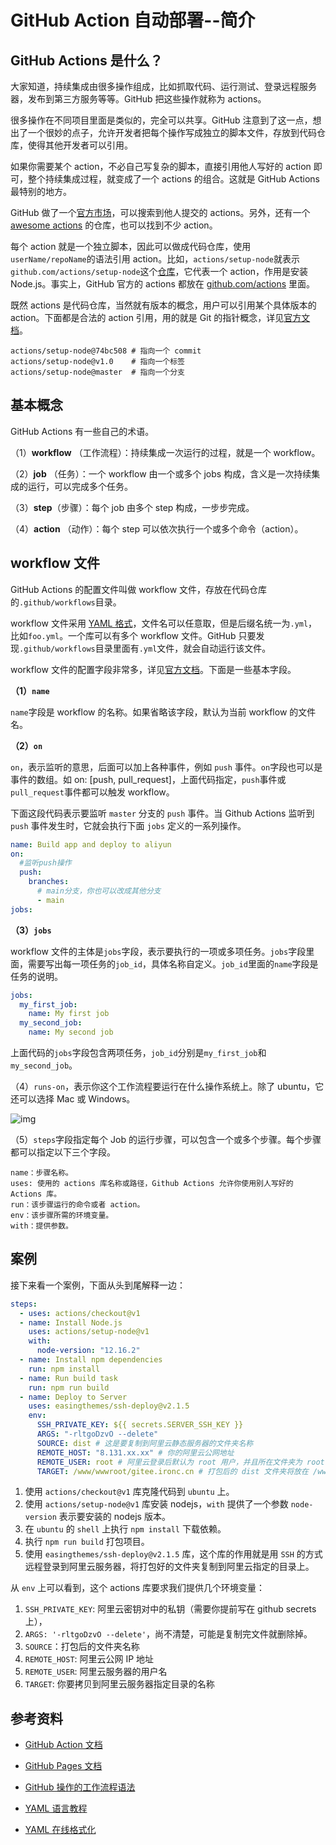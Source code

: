 # GitHub Action 自动部署--简介

## GitHub Actions 是什么？

大家知道，持续集成由很多操作组成，比如抓取代码、运行测试、登录远程服务器，发布到第三方服务等等。GitHub 把这些操作就称为 actions。

很多操作在不同项目里面是类似的，完全可以共享。GitHub 注意到了这一点，想出了一个很妙的点子，允许开发者把每个操作写成独立的脚本文件，存放到代码仓库，使得其他开发者可以引用。

如果你需要某个 action，不必自己写复杂的脚本，直接引用他人写好的 action 即可，整个持续集成过程，就变成了一个 actions 的组合。这就是 GitHub Actions 最特别的地方。

GitHub 做了一个[官方市场](https://github.com/marketplace?type=actions)，可以搜索到他人提交的 actions。另外，还有一个 [awesome actions](https://github.com/sdras/awesome-actions) 的仓库，也可以找到不少 action。

每个 action 就是一个独立脚本，因此可以做成代码仓库，使用`userName/repoName`的语法引用 action。比如，`actions/setup-node`就表示`github.com/actions/setup-node`这个[仓库](https://github.com/actions/setup-node)，它代表一个 action，作用是安装 Node.js。事实上，GitHub 官方的 actions 都放在 [github.com/actions](https://github.com/actions) 里面。

既然 actions 是代码仓库，当然就有版本的概念，用户可以引用某个具体版本的 action。下面都是合法的 action 引用，用的就是 Git 的指针概念，详见[官方文档](https://help.github.com/en/articles/about-actions#versioning-your-action)。

```
actions/setup-node@74bc508 # 指向一个 commit
actions/setup-node@v1.0    # 指向一个标签
actions/setup-node@master  # 指向一个分支
```

## 基本概念

GitHub Actions 有一些自己的术语。

（1）**workflow** （工作流程）：持续集成一次运行的过程，就是一个 workflow。

（2）**job** （任务）：一个 workflow 由一个或多个 jobs 构成，含义是一次持续集成的运行，可以完成多个任务。

（3）**step**（步骤）：每个 job 由多个 step 构成，一步步完成。

（4）**action** （动作）：每个 step 可以依次执行一个或多个命令（action）。

## workflow 文件

GitHub Actions 的配置文件叫做 workflow 文件，存放在代码仓库的`.github/workflows`目录。

workflow 文件采用 [YAML 格式](https://www.ruanyifeng.com/blog/2016/07/yaml.html)，文件名可以任意取，但是后缀名统一为`.yml`，比如`foo.yml`。一个库可以有多个 workflow 文件。GitHub 只要发现`.github/workflows`目录里面有`.yml`文件，就会自动运行该文件。

workflow 文件的配置字段非常多，详见[官方文档](https://help.github.com/en/articles/workflow-syntax-for-github-actions)。下面是一些基本字段。

**（1）`name`**

`name`字段是 workflow 的名称。如果省略该字段，默认为当前 workflow 的文件名。

**（2）`on`**

`on`，表示监听的意思，后面可以加上各种事件，例如 `push` 事件。`on`字段也可以是事件的数组。如 on: [push, pull_request]，上面代码指定，`push`事件或`pull_request`事件都可以触发 workflow。

下面这段代码表示要监听 `master` 分支的 `push` 事件。当 Github Actions 监听到 `push` 事件发生时，它就会执行下面 `jobs` 定义的一系列操作。

```yml
name: Build app and deploy to aliyun
on:
  #监听push操作
  push:
    branches:
      # main分支，你也可以改成其他分支
      - main
jobs:
```

**（3）`jobs`**

workflow 文件的主体是`jobs`字段，表示要执行的一项或多项任务。`jobs`字段里面，需要写出每一项任务的`job_id`，具体名称自定义。`job_id`里面的`name`字段是任务的说明。

```yml
jobs:
  my_first_job:
    name: My first job
  my_second_job:
    name: My second job
```

上面代码的`jobs`字段包含两项任务，`job_id`分别是`my_first_job`和`my_second_job`。

（4）`runs-on`，表示你这个工作流程要运行在什么操作系统上。除了 ubuntu，它还可以选择 Mac 或 Windows。

![img](https://p3-juejin.byteimg.com/tos-cn-i-k3u1fbpfcp/aa286b043d2f455d81c1ac034387481c~tplv-k3u1fbpfcp-watermark.awebp)

（5）`steps`字段指定每个 Job 的运行步骤，可以包含一个或多个步骤。每个步骤都可以指定以下三个字段。

```
name：步骤名称。
uses: 使用的 actions 库名称或路径，Github Actions 允许你使用别人写好的 Actions 库。
run：该步骤运行的命令或者 action。
env：该步骤所需的环境变量。
with：提供参数。
```

## 案例

接下来看一个案例，下面从头到尾解释一边：

```yml
steps:
  - uses: actions/checkout@v1
  - name: Install Node.js
    uses: actions/setup-node@v1
    with:
      node-version: "12.16.2"
  - name: Install npm dependencies
    run: npm install
  - name: Run build task
    run: npm run build
  - name: Deploy to Server
    uses: easingthemes/ssh-deploy@v2.1.5
    env:
      SSH_PRIVATE_KEY: ${{ secrets.SERVER_SSH_KEY }}
      ARGS: "-rltgoDzvO --delete"
      SOURCE: dist # 这是要复制到阿里云静态服务器的文件夹名称
      REMOTE_HOST: "8.131.xx.xx" # 你的阿里云公网地址
      REMOTE_USER: root # 阿里云登录后默认为 root 用户，并且所在文件夹为 root
      TARGET: /www/wwwroot/gitee.ironc.cn # 打包后的 dist 文件夹将放在 /www/wwwroot/gitee.ironc.cn
```

1. 使用 `actions/checkout@v1` 库克隆代码到 `ubuntu` 上。
2. 使用 `actions/setup-node@v1` 库安装 nodejs，`with` 提供了一个参数 `node-version` 表示要安装的 nodejs 版本。
3. 在 `ubuntu` 的 `shell` 上执行 `npm install` 下载依赖。
4. 执行 `npm run build` 打包项目。
5. 使用 `easingthemes/ssh-deploy@v2.1.5` 库，这个库的作用就是用 `SSH` 的方式远程登录到阿里云服务器，将打包好的文件夹复制到阿里云指定的目录上。

从 `env` 上可以看到，这个 actions 库要求我们提供几个环境变量：

1. `SSH_PRIVATE_KEY`: 阿里云密钥对中的私钥（需要你提前写在 github secrets 上），
2. `ARGS: '-rltgoDzvO --delete'`，尚不清楚，可能是复制完文件就删除掉。
3. `SOURCE`：打包后的文件夹名称
4. `REMOTE_HOST`: 阿里云公网 IP 地址
5. `REMOTE_USER`: 阿里云服务器的用户名
6. `TARGET`: 你要拷贝到阿里云服务器指定目录的名称

## 参考资料

- [GitHub Action 文档](https://docs.github.com/cn/actions)

- [GitHub Pages 文档](https://docs.github.com/cn/pages/getting-started-with-github-pages/about-github-pages)

- [GitHub 操作的工作流程语法](https://docs.github.com/cn/actions/using-workflows/workflow-syntax-for-github-actions)
- [YAML 语言教程](https://www.ruanyifeng.com/blog/2016/07/yaml.html)
- [YAML 在线格式化](https://verytoolz.com/yaml-formatter.html)
